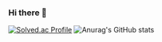 ### Hi there 👋
[![Solved.ac Profile](http://mazassumnida.wtf/api/v2/generate_badge?boj=pong0882)](https://solved.ac/parkdanil@naver.com/)
![Anurag's GitHub stats](https://github-readme-stats.vercel.app/api?username=Pong0882&show_icons=true&theme=radical)
<!--
**Pong0882/Pong0882** is a ✨ _special_ ✨ repository because its `README.md` (this file) appears on your GitHub profile.

Here are some ideas to get you started:

- 🔭 I’m currently working on ...
- 🌱 I’m currently learning ...
- 👯 I’m looking to collaborate on ...
- 🤔 I’m looking for help with ...
- 💬 Ask me about ...
- 📫 How to reach me: ...
- 😄 Pronouns: ...
- ⚡ Fun fact: ...
-->
